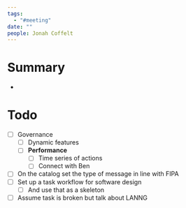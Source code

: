 ```yaml
---
tags:
  - "#meeting"
date: ""
people: Jonah Coffelt
---
```

# Summary
- 

# Todo
- [ ] Governance
	- [ ] Dynamic features
	- [ ] **Performance**
		- [ ] Time series of actions
		- [ ] Connect with Ben
- [ ] On the catalog set the type of message in line with FIPA
- [ ] Set up a task workflow for software design
	- [ ] And use that as a skeleton
- [ ] Assume task is broken but talk about LANNG